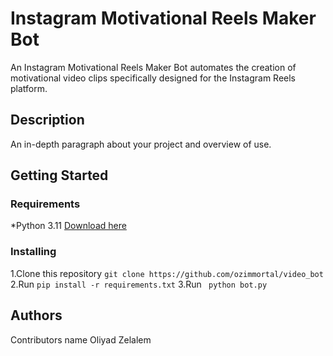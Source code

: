 # Instagram Motivational Reels Maker Bot

An Instagram Motivational Reels Maker Bot automates the creation of motivational video clips specifically designed for the Instagram Reels platform.

## Description

An in-depth paragraph about your project and overview of use.

## Getting Started

### Requirements
  *Python 3.11 [Download here](https://www.python.org/downloads/release/python-3119/)
  
### Installing
  1.Clone this repository ``` git clone https://github.com/ozimmortal/video_bot  ```
  2.Run ``` pip install -r requirements.txt ```
  3.Run  ``` python bot.py```


## Authors
Contributors name
  Oliyad Zelalem





